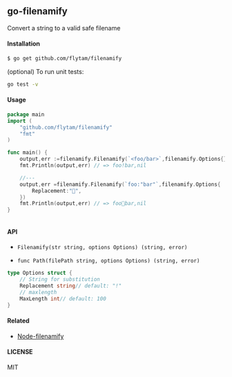 ## go-filenamify

Convert a string to a valid safe filename

#### Installation

```bash
$ go get github.com/flytam/filenamify
```

(optional) To run unit tests:

```bash
go test -v
```

#### Usage

```go
package main
import (
	"github.com/flytam/filenamify"
	"fmt"
)

func main() {
	output,err :=filenamify.Filenamify(`<foo/bar>`,filenamify.Options{})
    fmt.Println(output,err) // => foo!bar,nil

    //---
    output,err =filenamify.Filenamify(`foo:"bar"`,filenamify.Options{
    	Replacement:"🐴",
    })
    fmt.Println(output,err) // => foo🐴bar,nil
}



```

#### API

- `Filenamify(str string, options Options) (string, error)`

- `func Path(filePath string, options Options) (string, error)`

```go
type Options struct {
	// String for substitution
	Replacement string// default: "!"
	// maxlength
	MaxLength int// default: 100
}
```

#### Related

- [Node-filenamify](https://github.com/sindresorhus/filenamify)

#### LICENSE
MIT
